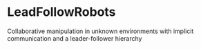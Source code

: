# LeadFollowRobots
Collaborative manipulation in unknown environments with implicit communication and a leader-follower hierarchy
